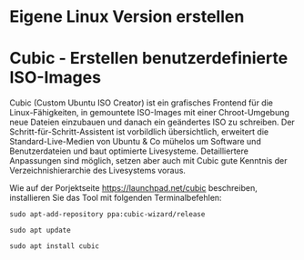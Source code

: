 # Eigene Linux Version erstellen

# Cubic - Erstellen benutzerdefinierte ISO-Images

Cubic (Custom Ubuntu ISO Creator) ist ein grafisches Frontend für die Linux-Fähigkeiten, in gemountete ISO-Images mit einer Chroot-Umgebung neue Dateien einzubauen und danach ein geändertes ISO zu schreiben. Der Schritt-für-Schritt-Assistent ist vorbildlich übersichtlich, erweitert die Standard-Live-Medien von Ubuntu & Co mühelos um Software und Benutzerdateien und baut optimierte Livesysteme. Detailliertere Anpassungen sind möglich, setzen aber auch mit Cubic gute Kenntnis der Verzeichnishierarchie des Livesystems voraus.

Wie auf der Porjektseite https://launchpad.net/cubic beschreiben, installieren Sie das Tool mit folgenden Terminalbefehlen:
```
sudo apt-add-repository ppa:cubic-wizard/release
```

```
sudo apt update
```

```
sudo apt install cubic
```
